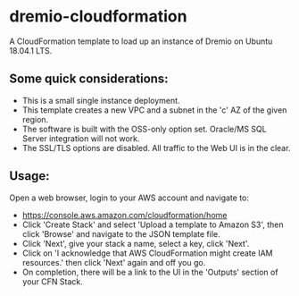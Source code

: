 # dremio-cloudformation
A CloudFormation template to load up an instance of Dremio on Ubuntu 18.04.1 LTS.

Some quick considerations:
--------------------------
- This is a small single instance deployment. 
- This template creates a new VPC and a subnet in the 'c' AZ of the given region.
- The software is built with the OSS-only option set. Oracle/MS SQL Server integration will not work.
- The SSL/TLS options are disabled. All traffic to the Web UI is in the clear.

Usage:
------
Open a web browser, login to your AWS account and navigate to:
- https://console.aws.amazon.com/cloudformation/home
- Click 'Create Stack' and select 'Upload a template to Amazon S3', then click 'Browse' and navigate to the JSON template file.
- Click 'Next', give your stack a name, select a key, click 'Next'.
- Click on 'I acknowledge that AWS CloudFormation might create IAM resources.' then click 'Next' again and off you go.
- On completion, there will be a link to the UI in the 'Outputs' section of your CFN Stack.
